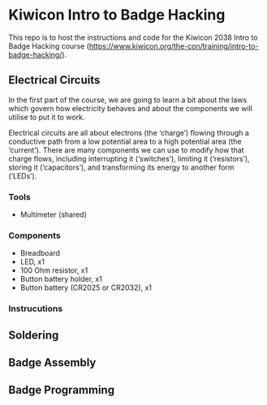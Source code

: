 # Kiwicon Intro to Badge Hacking

This repo is to host the instructions and code for the Kiwicon 2038 Intro to Badge Hacking course (https://www.kiwicon.org/the-con/training/intro-to-badge-hacking/).

## Electrical Circuits
In the first part of the course, we are going to learn a bit about the laws which govern how electricity behaves and about the components we will utilise to put it to work.

Electrical circuits are all about electrons (the ‘charge’) flowing through a conductive path from a low potential area to a high potential area (the ‘current’).  There are many components we can use to modify how that charge flows, including interrupting it (‘switches’), limiting it (‘resistors’), storing it (‘capacitors’), and transforming its energy to another form (‘LEDs’).
### Tools

+ Multimeter (shared)

### Components

+ Breadboard
+ LED, x1
+ 100 Ohm resistor, x1
+ Button battery holder, x1
+ Button battery (CR2025 or CR2032), x1

### Instrucutions

## Soldering


## Badge Assembly


## Badge Programming



